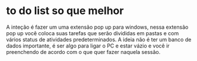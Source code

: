 # to do list so que melhor
 A inteção é fazer um uma extensão pop up para windows, nessa extensão pop up você coloca suas tarefas que serão divididas em pastas e com vários status de atividades predeterminados. A ideia não é ter um banco de dados importante, é ser algo para ligar o PC e estar vázio e você ir preenchendo de acordo com o que quer fazer naquela sessão.
